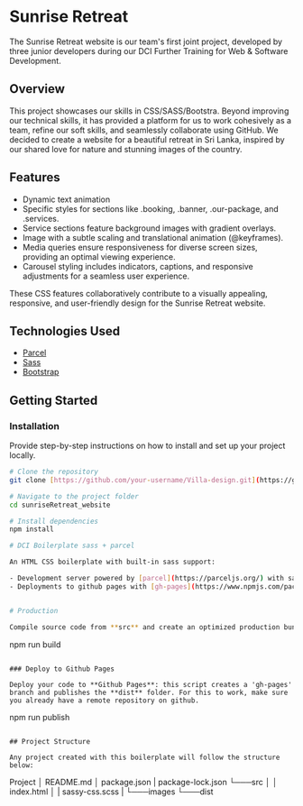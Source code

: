 # Sunrise Retreat

The Sunrise Retreat website is our team's first joint project, developed by three junior developers during our DCI Further Training for Web & Software Development.

## Overview

This project showcases our skills in CSS/SASS/Bootstra. Beyond improving our technical skills, it has provided a platform for us to work cohesively as a team, refine our soft skills, and seamlessly collaborate using GitHub. 
We decided to create a website for a beautiful retreat in Sri Lanka, inspired by our shared love for nature and stunning images of the country.  

## Features

- Dynamic text animation
- Specific styles for sections like .booking, .banner, .our-package, and .services.
- Service sections feature background images with gradient overlays.
- Image with a subtle scaling and translational animation (@keyframes).
- Media queries ensure responsiveness for diverse screen sizes, providing an optimal viewing experience.
- Carousel styling includes indicators, captions, and responsive adjustments for a seamless user experience.

These CSS features collaboratively contribute to a visually appealing, responsive, and user-friendly design for the Sunrise Retreat website.

## Technologies Used

- [Parcel](https://parceljs.org/)
- [Sass](https://sass-lang.com/)
- [Bootstrap](https://getbootstrap.com/)

## Getting Started

### Installation

Provide step-by-step instructions on how to install and set up your project locally.

```bash
# Clone the repository
git clone [https://github.com/your-username/Villa-design.git](https://github.com/statuja/sunriseRetreat_website.git)

# Navigate to the project folder
cd sunriseRetreat_website

# Install dependencies
npm install

# DCI Boilerplate sass + parcel

An HTML CSS boilerplate with built-in sass support:

- Development server powered by [parcel](https://parceljs.org/) with sass compilation and auto-reload.
- Deployments to github pages with [gh-pages](https://www.npmjs.com/package/gh-pages)


# Production

Compile source code from **src** and create an optimized production bundle in **dist** folder ready for **deployment**.

```
npm run build
```

### Deploy to Github Pages

Deploy your code to **Github Pages**: this script creates a 'gh-pages' branch and publishes the **dist** folder. For this to work, make sure you already have a remote repository on github.

```
npm run publish
```

## Project Structure

Any project created with this boilerplate will follow the structure below:

```
Project
│   README.md
│   package.json
|   package-lock.json
└───src
│   │   index.html
│   |   sassy-css.scss
|   └───images
└───dist
```

